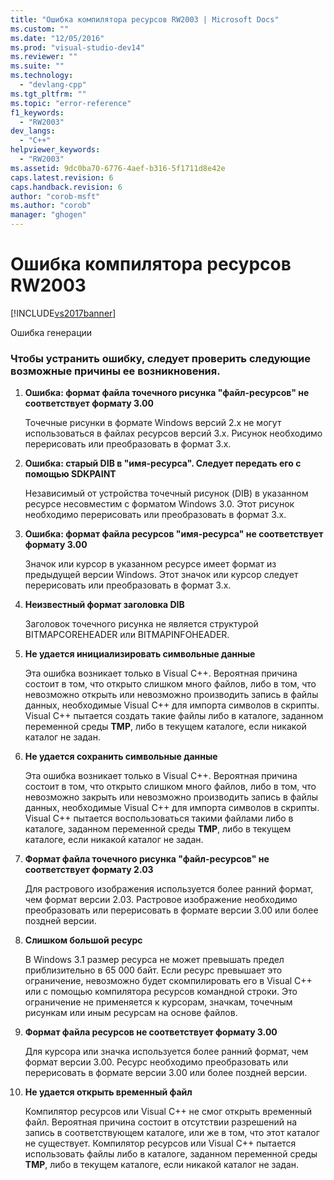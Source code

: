```yaml
---
title: "Ошибка компилятора ресурсов RW2003 | Microsoft Docs"
ms.custom: ""
ms.date: "12/05/2016"
ms.prod: "visual-studio-dev14"
ms.reviewer: ""
ms.suite: ""
ms.technology: 
  - "devlang-cpp"
ms.tgt_pltfrm: ""
ms.topic: "error-reference"
f1_keywords: 
  - "RW2003"
dev_langs: 
  - "C++"
helpviewer_keywords: 
  - "RW2003"
ms.assetid: 9dc0ba70-6776-4aef-b316-5f1711d8e42e
caps.latest.revision: 6
caps.handback.revision: 6
author: "corob-msft"
ms.author: "corob"
manager: "ghogen"
---
```

# Ошибка компилятора ресурсов RW2003
[!INCLUDE[vs2017banner](../../assembler/inline/includes/vs2017banner.md)]

Ошибка генерации  
  
### Чтобы устранить ошибку, следует проверить следующие возможные причины ее возникновения.  
  
1.  **Ошибка: формат файла точечного рисунка "файл\-ресурсов" не соответствует формату 3.00**  
  
     Точечные рисунки в формате Windows версий 2.x не могут использоваться в файлах ресурсов версий 3.x.  Рисунок необходимо перерисовать или преобразовать в формат 3.x.  
  
2.  **Ошибка: старый DIB в "имя\-ресурса".  Следует передать его с помощью SDKPAINT**  
  
     Независимый от устройства точечный рисунок \(DIB\) в указанном ресурсе несовместим с форматом Windows 3.0.  Этот рисунок необходимо перерисовать или преобразовать в формат 3.x.  
  
3.  **Ошибка: формат файла ресурсов "имя\-ресурса" не соответствует формату 3.00**  
  
     Значок или курсор в указанном ресурсе имеет формат из предыдущей версии Windows.  Этот значок или курсор следует перерисовать или преобразовать в формат 3.x.  
  
4.  **Неизвестный формат заголовка DIB**  
  
     Заголовок точечного рисунка не является структурой BITMAPCOREHEADER или BITMAPINFOHEADER.  
  
5.  **Не удается инициализировать символьные данные**  
  
     Эта ошибка возникает только в Visual C\+\+.  Вероятная причина состоит в том, что открыто слишком много файлов, либо в том, что невозможно открыть или невозможно производить запись в файлы данных, необходимые Visual C\+\+ для импорта символов в скрипты.  Visual C\+\+ пытается создать такие файлы либо в каталоге, заданном переменной среды **TMP**, либо в текущем каталоге, если никакой каталог не задан.  
  
6.  **Не удается сохранить символьные данные**  
  
     Эта ошибка возникает только в Visual C\+\+.  Вероятная причина состоит в том, что открыто слишком много файлов, либо в том, что невозможно закрыть или невозможно производить запись в файлы данных, необходимые Visual C\+\+ для импорта символов в скрипты.  Visual C\+\+ пытается воспользоваться такими файлами либо в каталоге, заданном переменной среды **TMP**, либо в текущем каталоге, если никакой каталог не задан.  
  
7.  **Формат файла точечного рисунка "файл\-ресурсов" не соответствует формату 2.03**  
  
     Для растрового изображения используется более ранний формат, чем формат версии 2.03.  Растровое изображение необходимо преобразовать или перерисовать в формате версии 3.00 или более поздней версии.  
  
8.  **Слишком большой ресурс**  
  
     В Windows 3.1 размер ресурса не может превышать предел приблизительно в 65 000 байт.  Если ресурс превышает это ограничение, невозможно будет скомпилировать его в Visual C\+\+ или с помощью компилятора ресурсов командной строки.  Это ограничение не применяется к курсорам, значкам, точечным рисункам или иным ресурсам на основе файлов.  
  
9. **Формат файла ресурсов не соответствует формату 3.00**  
  
     Для курсора или значка используется более ранний формат, чем формат версии 3.00.  Ресурс необходимо преобразовать или перерисовать в формате версии 3.00 или более поздней версии.  
  
10. **Не удается открыть временный файл**  
  
     Компилятор ресурсов или Visual C\+\+ не смог открыть временный файл.  Вероятная причина состоит в отсутствии разрешений на запись в соответствующем каталоге, или же в том, что этот каталог не существует.  Компилятор ресурсов или Visual C\+\+ пытается использовать файлы либо в каталоге, заданном переменной среды **TMP**, либо в текущем каталоге, если никакой каталог не задан.